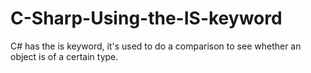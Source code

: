 # C-Sharp-Using-the-IS-keyword
C# has the is keyword, it's used to do a comparison to see whether an object is of a certain type.
